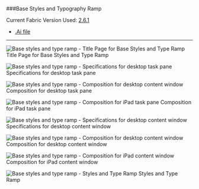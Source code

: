 ###Base Styles and Typography Ramp

Current Fabric Version Used: [2.6.1](https://github.com/OfficeDev/office-ui-fabric-core/releases/tag/2.6.1)

* [.Ai file](https://github.com/OfficeDev/Office-Add-in-UX-Design-Patterns/blob/master/Patterns/Source%20Files/Base_styles_typeramp.ai?raw=true)

***

![Base styles and type ramp - Title Page for Base Styles and Type Ramp](https://raw.githubusercontent.com/OfficeDev/Office-Add-in-UX-Design-Patterns/master/Patterns/Assets/Base_styles_typeramp/Base_styles_typeramp_Title%20Page.png)
Title Page for Base Styles and Type Ramp 


![Base styles and type ramp - Specifications for desktop task pane](https://raw.githubusercontent.com/OfficeDev/Office-Add-in-UX-Design-Patterns/master/Patterns/Assets/Base_styles_typeramp/Base_styles_typeramp_Desktop%20Task%20Pane%20Callouts.png)
Specifications for desktop task pane 


![Base styles and type ramp - Composition for desktop content window](https://raw.githubusercontent.com/OfficeDev/Office-Add-in-UX-Design-Patterns/master/Patterns/Assets/Base_styles_typeramp/Base_styles_typeramp_Desktop%20Task%20Pane%20Comp.png)
Composition for desktop task pane


![Base styles and type ramp - Composition for iPad task pane](https://raw.githubusercontent.com/OfficeDev/Office-Add-in-UX-Design-Patterns/master/Patterns/Assets/Base_styles_typeramp/Base_styles_typeramp_iPad%20Task%20Pane.png)
Composition for iPad task pane 


![Base styles and type ramp - Specifications for desktop content window](https://raw.githubusercontent.com/OfficeDev/Office-Add-in-UX-Design-Patterns/master/Patterns/Assets/Base_styles_typeramp/Base_styles_typeramp_Desktop%20Content%20Callouts.png)
Specifications for desktop content window


![Base styles and type ramp - Composition for desktop content window](https://raw.githubusercontent.com/OfficeDev/Office-Add-in-UX-Design-Patterns/master/Patterns/Assets/Base_styles_typeramp/Base_styles_typeramp_Desktop%20Content%20Comp.png)
Composition for desktop content window


![Base styles and type ramp - Composition for iPad content window](https://raw.githubusercontent.com/OfficeDev/Office-Add-in-UX-Design-Patterns/master/Patterns/Assets/Base_styles_typeramp/Base_styles_typeramp_iPad%20Content.png)
Composition for iPad content window


![Base styles and type ramp - Styles and Type Ramp](https://raw.githubusercontent.com/OfficeDev/Office-Add-in-UX-Design-Patterns/master/Patterns/Assets/Base_styles_typeramp/Base_styles_typeramp_Styles%20&%20Typeramp.png)
Styles and Type Ramp
